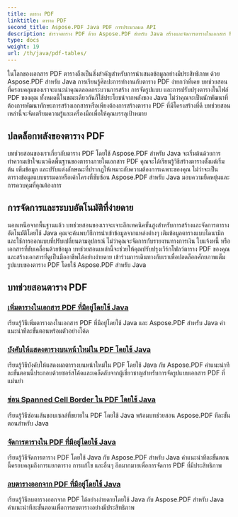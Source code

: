 ```yaml
---
title: ตาราง PDF
linktitle: ตาราง PDF
second_title: Aspose.PDF Java PDF การประมวลผล API
description: สำรวจตาราง PDF ด้วย Aspose.PDF สำหรับ Java สร้างและจัดการตารางในเอกสาร PDF ของคุณได้อย่างง่ายดาย
type: docs
weight: 19
url: /th/java/pdf-tables/
---
```


ในโลกของเอกสาร PDF ตารางถือเป็นสิ่งสำคัญสำหรับการนำเสนอข้อมูลอย่างมีประสิทธิภาพ ด้วย Aspose.PDF สำหรับ Java การเรียนรู้ศิลปะการทำงานกับตาราง PDF ง่ายกว่าที่เคย บทช่วยสอนที่ครอบคลุมของเราจะแนะนำคุณตลอดกระบวนการสร้าง การจัดรูปแบบ และการปรับปรุงตารางในไฟล์ PDF ของคุณ ทั้งหมดนี้ในขณะเดียวกันก็ใช้ประโยชน์จากพลังของ Java ไม่ว่าคุณจะเป็นนักพัฒนาที่ต้องการพัฒนาทักษะการสร้างเอกสารหรือเพียงต้องการสร้างตาราง PDF ที่มีโครงสร้างที่ดี บทช่วยสอนเหล่านี้จะจัดเตรียมความรู้และเครื่องมือเพื่อให้คุณบรรลุเป้าหมาย

## ปลดล็อกพลังของตาราง PDF

บทช่วยสอนของเราเกี่ยวกับตาราง PDF โดยใช้ Aspose.PDF สำหรับ Java จะเริ่มต้นด้วยการทำความเข้าใจแนวคิดพื้นฐานของตารางภายในเอกสาร PDF คุณจะได้เรียนรู้วิธีสร้างตารางตั้งแต่เริ่มต้น เพิ่มข้อมูล และปรับแต่งลักษณะที่ปรากฏให้เหมาะกับความต้องการเฉพาะของคุณ ไม่ว่าจะเป็นตารางข้อมูลแบบธรรมดาหรือเค้าโครงที่ซับซ้อน Aspose.PDF สำหรับ Java มอบความยืดหยุ่นและการควบคุมที่คุณต้องการ

## การจัดการและระบบอัตโนมัติที่ง่ายดาย

นอกเหนือจากพื้นฐานแล้ว บทช่วยสอนของเราจะเจาะลึกเทคนิคขั้นสูงสำหรับการสร้างและจัดการตารางอัตโนมัติโดยใช้ Java คุณจะค้นพบวิธีการนำเข้าข้อมูลจากแหล่งต่างๆ เติมข้อมูลตารางแบบไดนามิก และใช้การออกแบบที่ปรับเปลี่ยนตามอุปกรณ์ ไม่ว่าคุณจะจัดการกับรายงานทางการเงิน ใบแจ้งหนี้ หรือเอกสารที่ขับเคลื่อนด้วยข้อมูล บทช่วยสอนเหล่านี้จะช่วยให้คุณปรับปรุงเวิร์กโฟลว์ตาราง PDF ของคุณและสร้างเอกสารที่ดูเป็นมืออาชีพได้อย่างง่ายดาย เข้าร่วมการเดินทางกับเราเพื่อปลดล็อกศักยภาพเต็มรูปแบบของตาราง PDF โดยใช้ Aspose.PDF สำหรับ Java

## บทช่วยสอนตาราง PDF
### [เพิ่มตารางในเอกสาร PDF ที่มีอยู่โดยใช้ Java](./add-table-in-existing-pdf-document-using-java/)
เรียนรู้วิธีเพิ่มตารางลงในเอกสาร PDF ที่มีอยู่โดยใช้ Java และ Aspose.PDF สำหรับ Java คำแนะนำทีละขั้นตอนพร้อมตัวอย่างโค้ด
### [บังคับให้แสดงตารางบนหน้าใหม่ใน PDF โดยใช้ Java](./force-table-rendering-on-new-page-in-pdf-using-java/)
เรียนรู้วิธีบังคับให้แสดงผลตารางบนหน้าใหม่ใน PDF โดยใช้ Java กับ Aspose.PDF คำแนะนำทีละขั้นตอนนี้ประกอบด้วยซอร์สโค้ดและเคล็ดลับจากผู้เชี่ยวชาญสำหรับการจัดรูปแบบเอกสาร PDF ที่แม่นยำ
### [ซ่อน Spanned Cell Border ใน PDF โดยใช้ Java](./hide-spanned-cell-border-in-pdf-using-java/)
เรียนรู้วิธีซ่อนเส้นขอบเซลล์ที่ขยายใน PDF โดยใช้ Java พร้อมบทช่วยสอน Aspose.PDF ทีละขั้นตอนสำหรับ Java
### [จัดการตารางใน PDF ที่มีอยู่โดยใช้ Java](./manipulate-tables-in-existing-pdf-using-java/)
เรียนรู้วิธีจัดการตาราง PDF โดยใช้ Java กับ Aspose.PDF สำหรับ Java คำแนะนำทีละขั้นตอนนี้ครอบคลุมถึงการแยกตาราง การแก้ไข และอื่นๆ อีกมากมายเพื่อการจัดการ PDF ที่มีประสิทธิภาพ
### [ลบตารางออกจาก PDF ที่มีอยู่โดยใช้ Java](./remove-tables-from-existing-pdf-using-java/)
เรียนรู้วิธีลบตารางออกจาก PDF ได้อย่างง่ายดายโดยใช้ Java กับ Aspose.PDF สำหรับ Java คำแนะนำทีละขั้นตอนเพื่อการลบตารางอย่างมีประสิทธิภาพ